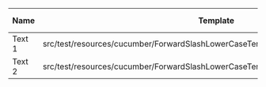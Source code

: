 |  Name  |                                       Template                                       | Single/Multi | Output Path |          File Pattern          |
|--------|--------------------------------------------------------------------------------------|--------------|-------------|--------------------------------|
| Text 1 | src/test/resources/cucumber/ForwardSlashLowerCaseTemplate/template/SingleTemplate.vm | Single       | single      | Destination.xml                |
| Text 2 | src/test/resources/cucumber/ForwardSlashLowerCaseTemplate/template/MultiTemplate.vm  | Multi        | multi       | Destination\_${CLASS_NAME}.xml |

